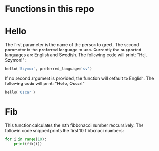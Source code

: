 # Functions in this repo

# Hello

The first parameter is the name of the person to greet. The second parameter is the preferred language to use. Currently the supported languages are English and Swedish. The following code will print: "Hej, Szymon!":
```python
hello('Szymon', preferred_language='sv')
```

If no second argument is provided, the function will default to English. The following code will print: "Hello, Oscar!"
```python
hello('Oscar')
```

# Fib

This function calculates the n:th fibbonacci number reccursively.
The followin code snipped prints the first 10 fibbonaci numbers:
```python
for i in range(10):
    print(fib(i))
```